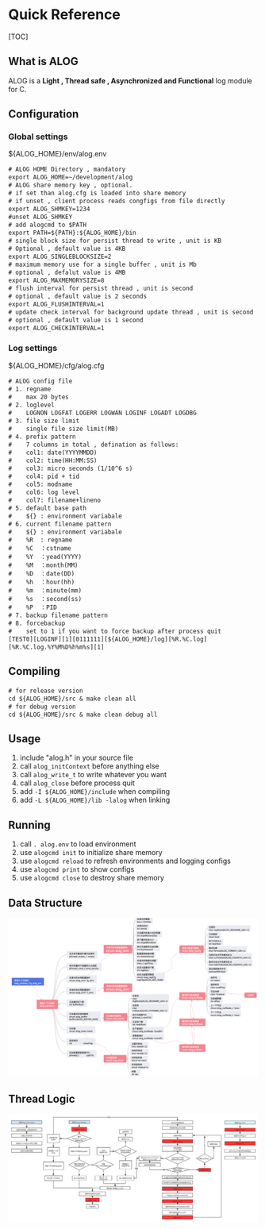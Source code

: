 # Quick Reference

[TOC]

## What is ALOG

ALOG is a **Light , Thread safe , Asynchronized and Functional** log module for C.

## Configuration

### Global settings

${ALOG_HOME}/env/alog.env

```shell
# ALOG HOME Directory , mandatory
export ALOG_HOME=~/development/alog
# ALOG share memory key , optional.
# if set than alog.cfg is loaded into share memory
# if unset , client process reads congfigs from file directly
export ALOG_SHMKEY=1234
#unset ALOG_SHMKEY
# add alogcmd to $PATH
export PATH=${PATH}:${ALOG_HOME}/bin
# single block size for persist thread to write , unit is KB
# Optional , default value is 4KB
export ALOG_SINGLEBLOCKSIZE=2
# maximum memory use for a single buffer , unit is Mb
# optional , defalut value is 4MB
export ALOG_MAXMEMORYSIZE=8
# flush interval for persist thread , unit is second
# optional , default value is 2 seconds
export ALOG_FLUSHINTERVAL=1
# update check interval for background update thread , unit is second
# optional , default value is 1 second
export ALOG_CHECKINTERVAL=1
```

### Log settings

${ALOG_HOME}/cfg/alog.cfg

```shell
# ALOG config file
# 1. regname
#    max 20 bytes
# 2. loglevel
#    LOGNON LOGFAT LOGERR LOGWAN LOGINF LOGADT LOGDBG
# 3. file size limit
#    single file size limit(MB)
# 4. prefix pattern
#    7 columns in total , defination as follows:
#    col1: date(YYYYMMDD)
#    col2: time(HH:MM:SS)
#    col3: micro seconds (1/10^6 s) 
#    col4: pid + tid
#    col5: modname
#    col6: log level
#    col7: filename+lineno
# 5. default base path
#    ${} : environment variabale
# 6. current filename pattern
#    ${} : environment variabale
#    %R  : regname
#    %C  ：cstname
#    %Y  ：yead(YYYY)
#    %M  ：month(MM)
#    %D  ：date(DD)
#    %h  ：hour(hh)
#    %m  ：minute(mm)
#    %s  ：second(ss)
#    %P  ：PID
# 7. backup filename pattern
# 8. forcebackup
#    set to 1 if you want to force backup after process quit
[TEST0][LOGINF][1][0111111][${ALOG_HOME}/log][%R.%C.log][%R.%C.log.%Y%M%D%h%m%s][1]
```

## Compiling

```shell
# for release version
cd ${ALOG_HOME}/src & make clean all
# for debug version
cd ${ALOG_HOME}/src & make clean debug all
```


## Usage


1. include "alog.h" in your source file
2. call `alog_initContext` before anything else
3. call `alog_write_t` to write whatever you want
4. call `alog_close` before process quit
5. add `-I ${ALOG_HOME}/include` when compiling
6. add `-L ${ALOG_HOME}/lib -lalog` when linking

## Running


1. call `. alog.env` to load environment
2. use `alogcmd init` to initialize share memory
3. use `alogcmd reload` to refresh environments and logging configs
4. use `alogcmd print` to show configs
5. use `alogcmd close` to destroy share memory

## Data Structure

![alog_data_structure](docs/alog_data_structure.png)

## Thread Logic

![thread_logic](docs/thread_logic.png)
